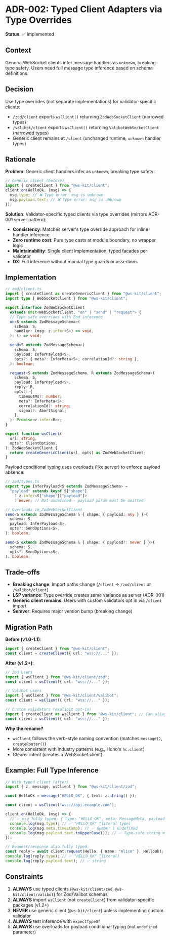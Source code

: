 # ADR-002: Typed Client Adapters via Type Overrides

**Status**: ✅ Implemented

## Context

Generic WebSocket clients infer message handlers as `unknown`, breaking type safety. Users need full message type inference based on schema definitions.

## Decision

Use type overrides (not separate implementations) for validator-specific clients:

- `/zod/client` exports `wsClient()` returning `ZodWebSocketClient` (narrowed types)
- `/valibot/client` exports `wsClient()` returning `ValibotWebSocketClient` (narrowed types)
- Generic client remains at `/client` (unchanged runtime, `unknown` handler types)

## Rationale

**Problem**: Generic client handlers infer as `unknown`, breaking type safety:

```typescript
// Generic client (before)
import { createClient } from "@ws-kit/client";
client.on(HelloOk, (msg) => {
  msg.type; // ❌ Type error: msg is unknown
  msg.payload.text; // ❌ Type error: msg is unknown
});
```

**Solution**: Validator-specific typed clients via type overrides (mirrors ADR-001 server pattern):

- **Consistency**: Matches server's type override approach for inline handler inference
- **Zero runtime cost**: Pure type casts at module boundary, no wrapper logic
- **Maintainability**: Single client implementation, typed facades per validator
- **DX**: Full inference without manual type guards or assertions

## Implementation

```typescript
// zod/client.ts
import { createClient as createGenericClient } from "@ws-kit/client";
import type { WebSocketClient } from "@ws-kit/client";

export interface ZodWebSocketClient
  extends Omit<WebSocketClient, "on" | "send" | "request"> {
  // Type-safe overrides with Zod inference
  on<S extends ZodMessageSchema>(
    schema: S,
    handler: (msg: z.infer<S>) => void,
  ): () => void;

  send<S extends ZodMessageSchema>(
    schema: S,
    payload: InferPayload<S>,
    opts?: { meta?: InferMeta<S>; correlationId?: string },
  ): boolean;

  request<S extends ZodMessageSchema, R extends ZodMessageSchema>(
    schema: S,
    payload: InferPayload<S>,
    reply: R,
    opts?: {
      timeoutMs?: number;
      meta?: InferMeta<S>;
      correlationId?: string;
      signal?: AbortSignal;
    },
  ): Promise<z.infer<R>>;
}

export function wsClient(
  url: string,
  opts?: ClientOptions,
): ZodWebSocketClient {
  return createGenericClient(url, opts) as ZodWebSocketClient;
}
```

Payload conditional typing uses overloads (like server) to enforce payload absence:

```typescript
// zod/types.ts
export type InferPayload<S extends ZodMessageSchema> =
  "payload" extends keyof S["shape"]
    ? z.infer<S["shape"]["payload"]>
    : never; // Not undefined - payload param must be omitted

// Overloads in ZodWebSocketClient
send<S extends ZodMessageSchema & { shape: { payload: any } }>(
  schema: S,
  payload: InferPayload<S>,
  opts?: SendOptions<S>,
): boolean;

send<S extends ZodMessageSchema & { shape: { payload?: never } }>(
  schema: S,
  opts?: SendOptions<S>,
): boolean;
```

## Trade-offs

- **Breaking change**: Import paths change (`/client` → `/zod/client` or `/valibot/client`)
- **LSP variance**: Type override creates same variance as server (ADR-001)
- **Generic client remains**: Users with custom validators opt in via `/client` import
- **Semver**: Requires major version bump (breaking change)

## Migration Path

**Before (v1.0-1.1)**:

```typescript
import { createClient } from "@ws-kit/client";
const client = createClient({ url: "wss://..." });
```

**After (v1.2+)**:

```typescript
// Zod users
import { wsClient } from "@ws-kit/client/zod";
const client = wsClient({ url: "wss://..." });

// Valibot users
import { wsClient } from "@ws-kit/client/valibot";
const client = wsClient({ url: "wss://..." });

// Custom validators (explicit opt-in)
import { createClient as wsClient } from "@ws-kit/client"; // Can alias if needed
const client = wsClient({ url: "wss://..." });
```

**Why the rename?**

- `wsClient` follows the verb-style naming convention (matches `message()`, `createRouter()`)
- More consistent with industry patterns (e.g., Hono's `hc.client`)
- Clearer intent (creates a WebSocket client)

## Example: Full Type Inference

```typescript
// With typed client (after)
import { z, message, wsClient } from "@ws-kit/client/zod";

const HelloOk = message("HELLO_OK", { text: z.string() });

const client = wsClient("wss://api.example.com");

client.on(HelloOk, (msg) => {
  // ✅ msg fully typed: { type: "HELLO_OK", meta: MessageMeta, payload: { text: string } }
  console.log(msg.type); // ✅ "HELLO_OK" (literal type)
  console.log(msg.meta.timestamp); // ✅ number | undefined
  console.log(msg.payload.text.toUpperCase()); // ✅ Type-safe string methods!
});

// Request/response also fully typed
const reply = await client.request(Hello, { name: "Alice" }, HelloOk);
console.log(reply.type); // ✅ "HELLO_OK" (literal)
console.log(reply.payload.text); // ✅ string
```

## Constraints

1. **ALWAYS** use typed clients (`@ws-kit/client/zod`, `@ws-kit/client/valibot`) for Zod/Valibot schemas
2. **ALWAYS** import `wsClient` (not `createClient`) from validator-specific packages (v1.2+)
3. **NEVER** use generic client (`@ws-kit/client`) unless implementing custom validator
4. **ALWAYS** test inference with `expectTypeOf`
5. **ALWAYS** use overloads for payload conditional typing (not `undefined` parameter)
